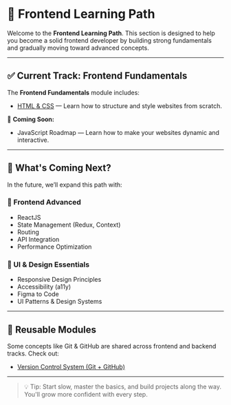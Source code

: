 # 🚀 Frontend Learning Path

Welcome to the **Frontend Learning Path**. This section is designed to help you become a solid frontend developer by building strong fundamentals and gradually moving toward advanced concepts.

---

## ✅ Current Track: Frontend Fundamentals

The **Frontend Fundamentals** module includes:

- [HTML & CSS](./frontend-fundamentals/html-css.md) — Learn how to structure and style websites from scratch.

📌 **Coming Soon:**
- JavaScript Roadmap — Learn how to make your websites dynamic and interactive.

---

## 🧭 What's Coming Next?

In the future, we’ll expand this path with:

### 🔸 Frontend Advanced
- ReactJS
- State Management (Redux, Context)
- Routing
- API Integration
- Performance Optimization

### 🔸 UI & Design Essentials
- Responsive Design Principles
- Accessibility (a11y)
- Figma to Code
- UI Patterns & Design Systems

---

## 🔁 Reusable Modules

Some concepts like Git & GitHub are shared across frontend and backend tracks. Check out:

- [Version Control System (Git + GitHub)](../modules/version-control-system-git-github.md)

---

> 💡 Tip: Start slow, master the basics, and build projects along the way. You'll grow more confident with every step.
